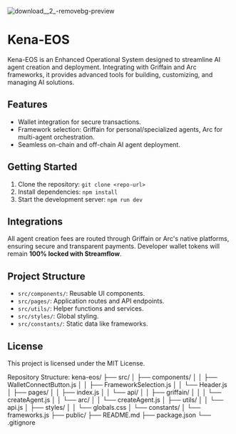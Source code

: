 ![download__2_-removebg-preview](https://github.com/user-attachments/assets/650bdc61-b471-4a22-8e8e-cfcacfea6d9f)


# Kena-EOS

Kena-EOS is an Enhanced Operational System designed to streamline AI agent creation and deployment. Integrating with Griffain and Arc frameworks, it provides advanced tools for building, customizing, and managing AI solutions.

## Features
- Wallet integration for secure transactions.
- Framework selection: Griffain for personal/specialized agents, Arc for multi-agent orchestration.
- Seamless on-chain and off-chain AI agent deployment.

## Getting Started
1. Clone the repository: `git clone <repo-url>`
2. Install dependencies: `npm install`
3. Start the development server: `npm run dev`

## Integrations
All agent creation fees are routed through Griffain or Arc's native platforms, ensuring secure and transparent payments. Developer wallet tokens will remain **100% locked with Streamflow**.

## Project Structure
- `src/components/`: Reusable UI components.
- `src/pages/`: Application routes and API endpoints.
- `src/utils/`: Helper functions and services.
- `src/styles/`: Global styling.
- `src/constants/`: Static data like frameworks.

## License
This project is licensed under the MIT License.

Repository Structure:
kena-eos/
├── src/
│   ├── components/
│   │   ├── WalletConnectButton.js
│   │   ├── FrameworkSelection.js
│   │   └── Header.js
│   ├── pages/
│   │   ├── index.js
│   │   └── api/
│   │       ├── griffain/
│   │       │   └── createAgent.js
│   │       └── arc/
│   │           └── createAgent.js
│   ├── utils/
│   │   └── api.js
│   ├── styles/
│   │   └── globals.css
│   └── constants/
│       └── frameworks.js
├── public/
├── README.md
├── package.json
└── .gitignore
